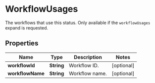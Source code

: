 

# WorkflowUsages

The workflows that use this status. Only available if the `workflowUsages` expand is requested.

## Properties

| Name | Type | Description | Notes |
|------------ | ------------- | ------------- | -------------|
|**workflowId** | **String** | Workflow ID. |  [optional] |
|**workflowName** | **String** | Workflow name. |  [optional] |



